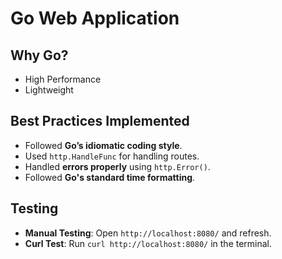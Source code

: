 # Go Web Application

## Why Go?
- High Performance
- Lightweight

## Best Practices Implemented
- Followed **Go’s idiomatic coding style**.
- Used `http.HandleFunc` for handling routes.
- Handled **errors properly** using `http.Error()`.
- Followed **Go's standard time formatting**.

## Testing
- **Manual Testing**: Open `http://localhost:8080/` and refresh.
- **Curl Test**: Run `curl http://localhost:8080/` in the terminal.

